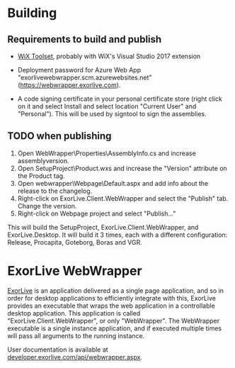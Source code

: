 # Building

## Requirements to build and publish

- [WiX Toolset][0], probably with WiX's Visual Studio 2017 extension
- Deployment password for Azure Web App
  "exorlivewebwrapper.scm.azurewebsites.net"
  (<https://webwrapper.exorlive.com>).
- A code signing certificate in your personal certificate store (right click on
  it and select Install and select location "Current User" and "Personal"). This
  will be used by signtool to sign the assemblies.

  [0]: http://wixtoolset.org/

## TODO when publishing

1. Open WebWrapper\Properties\AssemblyInfo.cs and increase assemblyversion.
2. Open SetupProject\Product.wxs and increase the "Version" attribute on the
   Product tag.
3. Open webwrapper\Webpage\Default.aspx and add info about the release to the
   changelog.
4. Right-click on ExorLive.Client.WebWrapper and select the "Publish" tab.
   Change the version.
5. Right-click on Webpage project and select "Publish..."

This will build the SetupProject, ExorLive.Client.WebWrapper, and
ExorLive.Desktop. It will build it 3 times, each with a different configuration:
Release, Procapita, Goteborg, Boras and VGR.

# ExorLive WebWrapper

[ExorLive](http://exorlive.com/) is an application delivered as a single page
application, and so in order for desktop applications to efficiently integrate
with this, ExorLive provides an executable that wraps the web application in a
controllable desktop application. This application is called
"ExorLive.Client.WebWrapper", or only "WebWrapper". The WebWrapper executable is
a single instance application, and if executed multiple times will pass all
arguments to the running instance.

User documentation is available at
<a href="https://developer.exorlive.com/api/webwrapper.aspx">developer.exorlive.com/api/webwrapper.aspx</a>.
